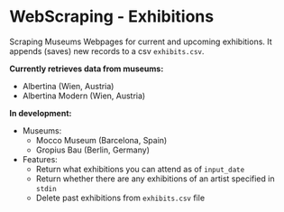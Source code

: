 # WebScraping - Exhibitions

Scraping Museums Webpages for current and upcoming exhibitions.
It appends (saves) new records to a csv `exhibits.csv`.

**Currently retrieves data from museums:**
- Albertina (Wien, Austria)
- Albertina Modern (Wien, Austria)

**In development:**
- Museums:
  - Mocco Museum (Barcelona, Spain)
  - Gropius Bau (Berlin, Germany)
- Features:
  - Return what exhibitions you can attend as of `input_date`
  - Return whether there are any exhibitions of an artist specified in `stdin`
  - Delete past exhibitions from `exhibits.csv` file
